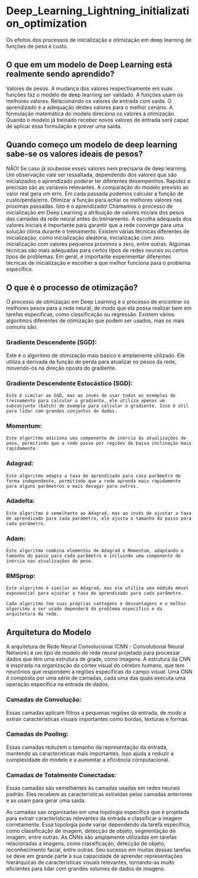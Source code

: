 # Deep_Learning_Lightning_initialization_optimization
Os efeitos dos processos de inicialização e otimização em deep learning de funções de peso e custo.

## O que em um modelo de Deep Learning está realmente sendo aprendido?

  Valores de pesos. A mudança dos valores respectivamente em suas funções faz o modelo de deep learning ser validado. A funções usam os melhores valores. Relacionando os valores de entrada com saída. O aprendizado é a adequação destes valores para o melhor cenário. A formulação matemática do modelo direciona os valores à otimização. Quando o modelo já treinado receber novos valores de entrada será capaz de aplicar essa formulação e prever uma saída.

## Quando começo um modelo de deep learning sabe-se os valores ideais de pesos?

  NÃO! Se caso já soubesse esses valores nem precisaria de deep learning. Um observação vale ser ressaltada, dependendo dos valores que são inicializados o aprendizado poderar ter diferentes desempenhos. Rapidez e precisão são as variáveis relevantes. A comparação do modelo previsto ao valor real gera um erro. Em cada passada podemos calcular a função de custo/perda/erro. Otimizar a função para achar os melhores valores nas proxímas passadas. Isto é o aprendizado!
  Chamamos o processo de inicialização em Deep Learning a atribuíção de valores iniciais dos pesos das camadas da rede neural antes do treinamento. A escolha adequada dos valores iniciais é importante para garantir que a rede converge para uma solução ótima durante o treinamento. Existem várias técnicas diferentes de inicialização, como inicialização aleatória, inicialização com zero. inicialização com valores pequenos próximos a zero, entre outras. Algumas técnicas são mais adequadas para certos tipos de redes neurais ou certos tipos de problemas. Em geral, é importante experimentar diferentes técnicas de inicialização e escolher a que melhor funciona para o problema específico.

## O que é o processo de otimização?

  O processo de otimização em Deep Learning é o processo de encontrar os melhores pesos para a rede neural, de modo que ela possa realizar bem em tarefas específicas, como classificação ou regressão. Existem vários algoritmos diferentes de otimização que podem ser usados, mas os mais comuns são: 

  ### Gradiente Descendente (SGD): 
  Este é o algoritmo de otimização mais básico e amplamente utilizado. Ele utiliza a derivada da função de perda para atualizar os pesos da rede, movendo-os na direção oposta do gradiente.

  ### Gradiente Descendente Estocástico (SGD):
    Este é similar ao SGD, mas ao invés de usar todos os exemplos de treinamento para calcular o gradiente, ele utiliza apenas um subconjunto (batch) de exemplo para calcular o gradiente. Isso é útil para lidar com grandes conjuntos de dados.

  ### Momentum:
    Este algoritmo adiciona uma compenente de inércia às atualizações de peso, permitindo que a rede passe por regiões de baixa inclinação mais rapidamente.

  ### Adagrad:
    Este algoritmo adapta a taxa de aprendizado para casa parâmetro de forma independente, permitindo que a rede aprenda mais rapidamente para alguns parâmetros e mais devagar para outros.

  ### Adadelta:
    Este algoritmo é semelhante ao Adagrad, mas ao invés de ajustar a taxa de aprendizado para cada parâmetro, ele ajusta o tamanho do passo para cada parâmetro.

  ### Adam:
    Este algoritmo combina elementos de Adagrad e Momentum, adaptando o tamanho do passo para cada parâmetro e incluindo uma componente de inércia nas atualizações de peso.

  ### RMSprop:
    Este algoritmo é similar ao Adagrad, mas ele utiliza uma médida móvel exponencial para ajustar a taxa de aprendizado para cada parâmetro.

    Cada algoritmo tem suas próprias vantagens e desvantagens e o melhor algoritmo a ser usado dependerá do problema específico e da arquitetura da rede.

## Arquitetura do Modelo

  A arquitetura de Rede Neural Convolucional (CNN - Convolutional Neural Network) é um tipo de modelo de rede neural projetado para processar dados que têm uma estrutura de grade, como imagens. A estrutura da CNN é inspirada na organização do córtex visual do cérebro humano, que tem neurônios que respondem a regiões específicas do campo visual. Uma CNN é composta por uma série de camadas, cada uma das quais executa uma operação específica na entrada de dados.
  ### Camadas de Convolução:
  Essas camadas aplicam filtros a pequenas regiões da entrada, de modo a extrair características visuais importantes como bordas, texturas e formas.
  ### Camadas de Pooling:
  Essas camadas reduzem o tamanho da representação da entrada, mantendo as características mais importantes. Isso ajuda a reduzir a complexidade do modelo e a aumentar a eficiência computacional.
  ### Camadas de Totalmente Conectadas:
  Essas camadas são semelhantes às camadas usadas em redes neurais padrão. Eles recebem as caracteristicas extraídas pelas camadas anteriores e as usam para gerar uma saída.

  As camadas sao organizadas em uma topologia específica que é projetada para extrair características relevantes da entrada e classificar a imagem corretamente. Essa topologia pode variar dependendo da tarefa específica, como classificação de imagem, detecção de objeto, segmentação de imagem, entre outras. As CNNs são amplamente utilizadas em tarefas relacionadas a imagens, como classificação, detecção de objeto, reconhecimento facial, entre outras. Seu sucesso em muitas dessas tarefas se deve em grande parte à sua capacidade de aprender representações hierárquicas de características visuais relevantes, tornando-as muito eficientes para lidar com grandes volumes de dados de imagens.
